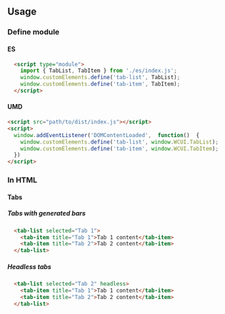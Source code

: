 ## Usage

### Define module

#### ES
```html
  <script type="module">
    import { TabList, TabItem } from './es/index.js';
    window.customElements.define('tab-list', TabList);
    window.customElements.define('tab-item', TabItem);
  </script>
```

#### UMD
```html
<script src="path/to/dist/index.js"></script>
<script>
  window.addEventListener('DOMContentLoaded',  function()  {
    window.customElements.define('tab-list', window.WCUI.TabList);
    window.customElements.define('tab-item', window.WCUI.TabItem);
  })
</script>
```

### In HTML

#### Tabs

##### Tabs with generated bars
```html
  <tab-list selected="Tab 1">
    <tab-item title="Tab 1">Tab 1 content</tab-item>
    <tab-item title="Tab 2">Tab 2 content</tab-item>
  </tab-list>
```

##### Headless tabs
```html
  <tab-list selected="Tab 2" headless>
    <tab-item title="Tab 1">Tab 1 content</tab-item>
    <tab-item title="Tab 2">Tab 2 content</tab-item>
  </tab-list>
```

